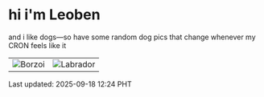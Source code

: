 # hi i'm Leoben

and i like dogs—so have some random dog pics that change whenever my CRON feels like it

|  |  |
|--------|----------|
| ![Borzoi](https://random-dog-vercel.vercel.app/api/random-borzoi?v=1758169474) | ![Labrador](https://random-dog-vercel.vercel.app/api/random-labrador?v=1758169474) |

Last updated: 2025-09-18 12:24 PHT
